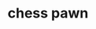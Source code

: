 ---
layout: smileys&emotion
title: chess pawn
emoji: chess_pawn
permalink: ♟.html
image: assets/img/3moji/chess_pawn.png
---